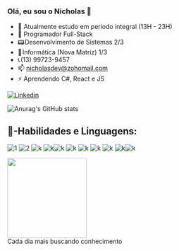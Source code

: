 ### Olá, eu sou o Nicholas 👋

- 🔭 Atualmente estudo em período integral (13H - 23H)
- 🌱 Programador Full-Stack
- 📟 Desenvolvimento de Sistemas 2/3
- 📡 Informática (Nova Matriz) 1/3
- 📞 (13) 99723-9457
- 📫 nicholasdev@zohomail.com
- ⚡ Aprendendo C#, React e JS





[![Linkedin](https://img.shields.io/badge/LinkedIn-0077B5?style=for-the-badge&logo=linkedin&logoColor=white)](https://www.linkedin.com/in/nicholas-balbino-67a5b0266/)


![Anurag's GitHub stats](https://github-readme-stats.vercel.app/api?username=NicDeveloper7&theme=tokyonight&show_icons=true)



## 🔌-Habilidades e Linguagens:


![1](https://img.shields.io/badge/C%23-239120?style=for-the-badge&logo=c-sharp&logoColor=white)
![2](https://img.shields.io/badge/Python-3776AB?style=for-the-badge&logo=python&logoColor=white)
![k](https://img.shields.io/badge/PHP-777BB4?style=for-the-badge&logo=php&logoColor=white)
![k](https://img.shields.io/badge/HTML-239120?style=for-the-badge&logo=html5&logoColor=white)![k](https://img.shields.io/badge/CSS-239120?&style=for-the-badge&logo=css3&logoColor=white)
![k](https://img.shields.io/badge/JavaScript-323330?style=for-the-badge&logo=javascript&logoColor=F7DF1E)
![k](https://img.shields.io/badge/HTML5-E34F26?style=for-the-badge&logo=html5&logoColor=white)
![k](https://img.shields.io/badge/Shell_Script-121011?style=for-the-badge&logo=gnu-bash&logoColor=white)
![k](https://img.shields.io/badge/Bootstrap-563D7C?style=for-the-badge&logo=bootstrap&logoColor=white)
![k](https://img.shields.io/badge/MySQL-00000F?style=for-the-badge&logo=mysql&logoColor=white)![k](https://img.shields.io/badge/Microsoft_Azure-0089D6?style=for-the-badge&logo=microsoft-azure&logoColor=white)

 <img height="180em" src="https://github-readme-stats.vercel.app/api/top-langs/?username=NicDeveloper7&layout=compact&langs_count=6&theme=tokyonight"/>

<br>
Cada dia mais buscando conhecimento

